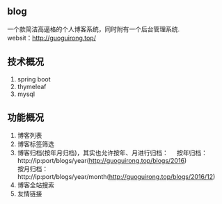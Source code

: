 ## blog
一个款简洁高逼格的个人博客系统，同时附有一个后台管理系统.     
websit：http://guoguirong.top/

## 技术概况
1. spring boot
2. thymeleaf
3. mysql

## 功能概况
1. 博客列表
2. 博客标签筛选
3. 博客归档(按年月归档)，其实也允许按年、月进行归档：    
按年归档：http://ip:port/blogs/year(http://guoguirong.top/blogs/2016)   
按月归档：http://ip:port/blogs/year/month(http://guoguirong.top/blogs/2016/12)   
4. 博客全站搜索
5. 友情链接
 
